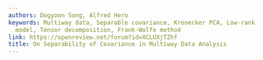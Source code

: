 ```yaml
---
authors: Dogyoon Song, Alfred Hero
keywords: Multiway data, Separable covariance, Kronecker PCA, Low-rank covariance
  model, Tensor decomposition, Frank-Wolfe method
link: https://openreview.net/forum?id=XCLUXjTZhf
title: On Separability of Covariance in Multiway Data Analysis
---
```

